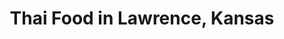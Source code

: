 ---
active: true
aliases: []
description: Thai restaurants offering curbside, takeout, and delivery food in Lawrence,
  Kansas
name: Thai
redirect_from: []
sitemap: true
slug: thai
title: Thai Food in Lawrence, Kansas
---